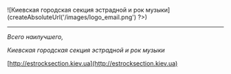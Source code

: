 
![Киевская городская секция эстрадной и рок музыки](<?= \Yii::app()->createAbsoluteUrl('/images/logo_email.png') ?>)

<?= $content ?>

---

*Всего наилучшего,*

*Киевская городская секция эстрадной и рок музыки*

[http://estrocksection.kiev.ua](http://estrocksection.kiev.ua)
